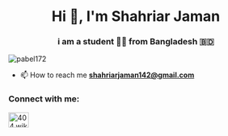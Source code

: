 <h1 align="center">Hi 👋, I'm Shahriar Jaman</h1>
<h3 align="center">i am a student 👨‍🎓 from Bangladesh 🇧🇩</h3>

<p align="left"> <img src="https://komarev.com/ghpvc/?username=pabel172&label=%F0%9F%91%80&color=ff0000&style=flat-square" alt="pabel172" /> </p>

- 📫 How to reach me **shahriarjaman142@gmail.com**

<h3 align="left">Connect with me:</h3>
<p align="left">
<a href="https://instagram.com/404.wiki" target="blank"><img align="center" src="https://raw.githubusercontent.com/rahuldkjain/github-profile-readme-generator/master/src/images/icons/Social/instagram.svg" alt="404.wiki" height="30" width="40" /></a>
</p>
